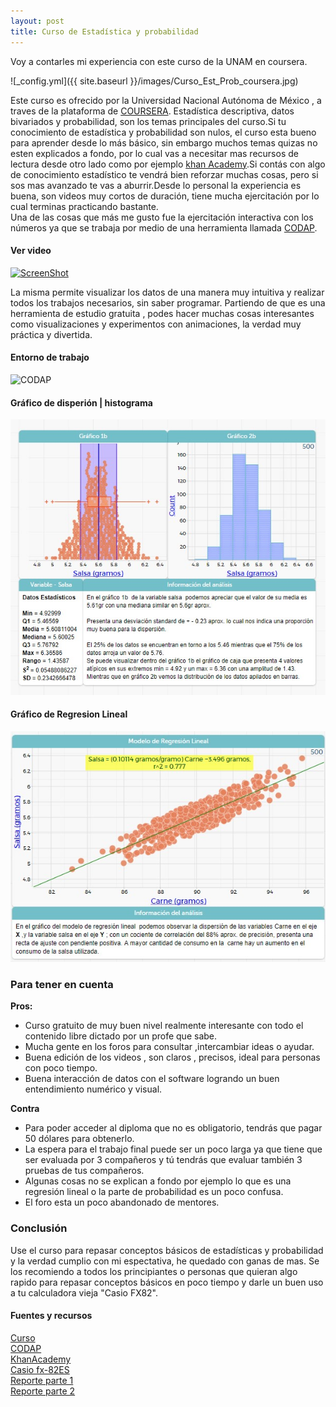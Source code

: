 ```yaml
---
layout: post
title: Curso de Estadística y probabilidad 
---
```


Voy a contarles mi experiencia con este curso de la UNAM en coursera.

![_config.yml]({{ site.baseurl }}/images/Curso_Est_Prob_coursera.jpg)

Este curso es ofrecido por la Universidad Nacional Autónoma de México , a traves de la plataforma de [COURSERA](https://www.coursera.org/). 
Estadística descriptiva, datos bivariados y probabilidad, son los temas principales del curso.Si tu conocimiento de estadística y probabilidad son nulos, el curso esta bueno para aprender desde lo más básico, sin embargo muchos temas quizas no esten explicados a fondo, por lo cual vas a necesitar mas recursos de lectura desde otro lado como por ejemplo [khan Academy](https://es.khanacademy.org/).Si contás con algo de conocimiento estadístico te vendrá bien reforzar muchas cosas, pero si sos mas avanzado te vas a aburrir.Desde lo personal la experiencia es buena, son videos muy cortos de duración, tiene mucha ejercitación por lo cual terminas practicando bastante.   
Una de las cosas que más me gusto fue la ejercitación interactiva con los números ya que se trabaja por medio de una herramienta llamada [CODAP](https://codap.concord.org/).   

#### Ver video 

[![ScreenShot](https://codap.concord.org/wp-content/themes/cc/img/codap-logo.png)](https://codap.concord.org/wp-content/uploads/2017/03/codap.mp4)

La misma permite visualizar los datos de una manera muy intuitiva y realizar todos los trabajos necesarios, sin saber programar. Partiendo de que es una herramienta de estudio gratuita , podes hacer muchas cosas interesantes como visualizaciones y experimentos con animaciones, la verdad muy práctica y divertida.

#### Entorno de trabajo
![CODAP](https://codap.concord.org/wp-content/themes/cc/img/explore-data.jpg)

#### Gráfico de disperión | histograma
![grafico 1](https://raw.githubusercontent.com/Azhura/Cursos/master/imagenes/var_salsa.jpg)

#### Gráfico de Regresion Lineal

![grafico 2](https://raw.githubusercontent.com/Azhura/Cursos/master/imagenes/Regresion_Lineal_SvsC.jpg)

### Para tener en cuenta

**Pros:**   

* Curso gratuito de muy buen nivel realmente interesante con todo el contenido libre dictado por un profe que sabe. 
* Mucha gente en los foros para consultar ,intercambiar ideas o ayudar.   
* Buena edición de los videos , son claros , precisos, ideal para personas con poco tiempo.   
* Buena interacción de datos con el software logrando un buen entendimiento numérico y visual.   

**Contra**   

* Para poder acceder al diploma que no es obligatorio, tendrás que pagar 50 dólares para obtenerlo.   
* La espera para el trabajo final puede ser un poco larga ya que tiene que ser evaluada por 3 compañeros y tú tendrás que evaluar también 3 pruebas de tus compañeros. 
* Algunas cosas no se explican a fondo por ejemplo lo que es una regresión lineal o la parte de probabilidad es un poco confusa.
* El foro esta un poco abandonado de mentores.
     
### Conclusión   

Use el curso para repasar conceptos básicos de estadísticas y probabilidad y la verdad cumplio con mi espectativa, he quedado con ganas de mas. Se los recomiendo a todos los principiantes o personas que quieran algo rapido para repasar conceptos básicos en poco tiempo y darle un buen uso a tu calculadora vieja "Casio FX82".

#### Fuentes y recursos

[Curso](https://www.coursera.org/learn/estadistica-probabilidad)   
[CODAP](https://codap.concord.org/)   
[KhanAcademy](https://es.khanacademy.org/)   
[Casio fx-82ES](http://3con14.com/104-%C3%BAtiles/software/27-i-%C2%B7-calculadora-casio-fx-82es-emulador-software.html)  
[Reporte parte 1](https://github.com/Azhura/Cursos/blob/master/Reportes/Trabajo_Final_p1.pdf)   
[Reporte parte 2](https://github.com/Azhura/Cursos/blob/master/Reportes/Trabajo_Final_p2.pdf)    
